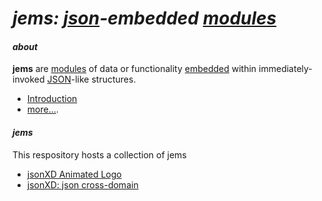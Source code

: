 # _jems: [json](http://json.org/)-embedded [modules](http://en.wikipedia.org/wiki/Modular_programming)_

#### _about_

**jems** are [modules](http://tfd.com/module) of data or functionality [embedded](http://tfd.com/embedded) within  immediately-invoked [JSON](http://json.org/)-like structures.

* [Introduction](https://github.com/jsonXD/jems/blob/master/about/jems.md)
* [more...](https://github.com/jsonXD/jems/blob/master/about/).

#### _*jems*_

This respository hosts a collection of jems

* [jsonXD Animated Logo](https://rawgit.com/jsonXD/jems/master/animated.logo/)
* [jsonXD: json cross-domain](http://code.jsonxd.net/)
